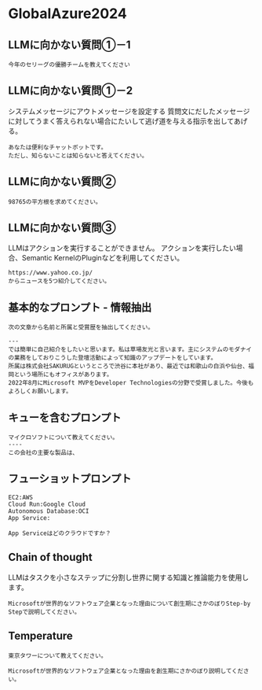# GlobalAzure2024

## LLMに向かない質問①－1

```
今年のセリーグの優勝チームを教えてください
```

## LLMに向かない質問①－2

システムメッセージにアウトメッセージを設定する
質問文にだしたメッセージに対してうまく答えられない場合にたいして逃げ道を与える指示を出してあげる。

```
あなたは便利なチャットボットです。
ただし、知らないことは知らないと答えてください。
```

## LLMに向かない質問②

```
98765の平方根を求めてください。
```

## LLMに向かない質問③

LLMはアクションを実行することができません。
アクションを実行したい場合、Semantic KernelのPluginなどを利用してください。

```
https://www.yahoo.co.jp/
からニュースを5つ紹介してください。
```

## 基本的なプロンプト - 情報抽出

```
次の文章から名前と所属と受賞歴を抽出してください。

---
では簡単に自己紹介をしたいと思います。私は草場友光と言います。主にシステムのモダナイの業務をしておりこうした登壇活動によって知識のアップデートをしています。
所属は株式会社SAKURUGというところで渋谷に本社があり、最近では和歌山の白浜や仙台、福岡という場所にもオフィスがあります。
2022年8月にMicrosoft MVPをDeveloper Technologiesの分野で受賞しました。今後もよろしくお願いします。

```

## キューを含むプロンプト

```
マイクロソフトについて教えてください。
----
この会社の主要な製品は、
```

## フューショットプロンプト

```
EC2:AWS
Cloud Run:Google Cloud
Autonomous Database:OCI
App Service:
```

```
App Serviceはどのクラウドですか？
```

## Chain of thought
LLMはタスクを小さなステップに分割し世界に関する知識と推論能力を使用します。

```
Microsoftが世界的なソフトウェア企業となった理由について創生期にさかのぼりStep-by Stepで説明してください。
```

## Temperature

```
東京タワーについて教えてください。
```

```
Microsoftが世界的なソフトウェア企業となった理由を創生期にさかのぼり説明してください。
```
